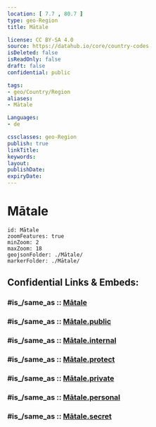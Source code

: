 ```yaml
---
location: [ 7.7 , 80.7 ] 
type: geo-Region
title: Mātale

license: CC BY-SA 4.0
source: https://datahub.io/core/country-codes
isDeleted: false
isReadOnly: false
draft: false
confidential: public

tags:
- geo/Country/Region
aliases:
- Mātale

Languages:
- de

cssclasses: geo-Region
publish: true
linkTitle: 
keywords: 
layout: 
publishDate: 
expiryDate: 
---
```


# Mātale

```leaflet
id: Mātale
zoomFeatures: true 
minZoom: 2 
maxZoom: 18
geojsonFolder: ./Mātale/
markerFolder: ./Mātale/
```


## Confidential Links & Embeds: 

### #is_/same_as :: [Mātale](/_Standards/Earth/Continent/Asia/Asia~South/Sri_Lanka/Districts~Sri_Lanka/Mātale.md) 

### #is_/same_as :: [Mātale.public](/_public/Earth/Continent/Asia/Asia~South/Sri_Lanka/Districts~Sri_Lanka/Mātale.public.md) 

### #is_/same_as :: [Mātale.internal](/_internal/Earth/Continent/Asia/Asia~South/Sri_Lanka/Districts~Sri_Lanka/Mātale.internal.md) 

### #is_/same_as :: [Mātale.protect](/_protect/Earth/Continent/Asia/Asia~South/Sri_Lanka/Districts~Sri_Lanka/Mātale.protect.md) 

### #is_/same_as :: [Mātale.private](/_private/Earth/Continent/Asia/Asia~South/Sri_Lanka/Districts~Sri_Lanka/Mātale.private.md) 

### #is_/same_as :: [Mātale.personal](/_personal/Earth/Continent/Asia/Asia~South/Sri_Lanka/Districts~Sri_Lanka/Mātale.personal.md) 

### #is_/same_as :: [Mātale.secret](/_secret/Earth/Continent/Asia/Asia~South/Sri_Lanka/Districts~Sri_Lanka/Mātale.secret.md)

